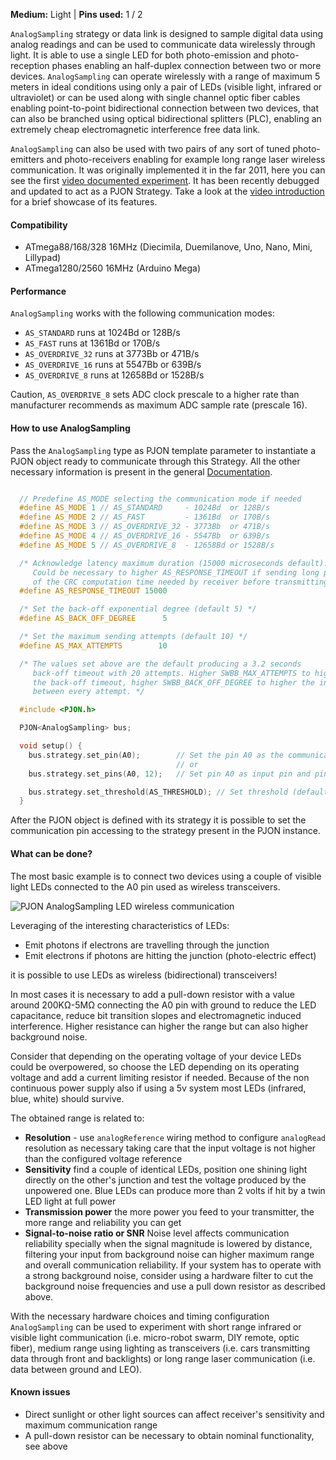 
**Medium:** Light |
**Pins used:** 1 / 2

`AnalogSampling` strategy or data link is designed to sample digital data using analog readings and can be used to communicate data wirelessly through light. It is able to use a single LED for both photo-emission and photo-reception phases enabling an half-duplex connection between two or more devices. `AnalogSampling` can operate wirelessly with a range of maximum 5 meters in ideal conditions using only a pair of LEDs (visible light, infrared or ultraviolet) or can be used along with single channel optic fiber cables enabling point-to-point bidirectional connection between two devices, that can also be branched using optical bidirectional splitters (PLC), enabling an extremely cheap electromagnetic interference free data link.

`AnalogSampling` can also be used with two pairs of any sort of tuned photo-emitters and photo-receivers enabling for example long range laser wireless communication. It was originally implemented it in the far 2011, here you can see the first [video documented experiment](https://www.youtube.com/watch?v=-Ul2j6ixbmE). It has been recently debugged and updated to act as a PJON Strategy. Take a look at the [video introduction](https://www.youtube.com/watch?v=yIncPe8OPpg) for a brief showcase of its features.

#### Compatibility
- ATmega88/168/328 16MHz (Diecimila, Duemilanove, Uno, Nano, Mini, Lillypad)
- ATmega1280/2560 16MHz (Arduino Mega)

#### Performance
`AnalogSampling` works with the following communication modes:
- `AS_STANDARD` runs at 1024Bd or 128B/s
- `AS_FAST` runs at 1361Bd or 170B/s
- `AS_OVERDRIVE_32` runs at 3773Bb or 471B/s
- `AS_OVERDRIVE_16` runs at 5547Bb or 639B/s
- `AS_OVERDRIVE_8`  runs at 12658Bd or 1528B/s

Caution, `AS_OVERDRIVE_8` sets ADC clock prescale to a higher rate than manufacturer recommends as maximum ADC sample rate (prescale 16).

#### How to use AnalogSampling
Pass the `AnalogSampling` type as PJON template parameter to instantiate a PJON object ready to communicate through this Strategy. All the other necessary information is present in the general [Documentation](/documentation).
```cpp  

  // Predefine AS_MODE selecting the communication mode if needed  
  #define AS_MODE 1 // AS_STANDARD     - 1024Bd  or 128B/s
  #define AS_MODE 2 // AS_FAST         - 1361Bd  or 170B/s
  #define AS_MODE 3 // AS_OVERDRIVE_32 - 3773Bb  or 471B/s
  #define AS_MODE 4 // AS_OVERDRIVE_16 - 5547Bb  or 639B/s
  #define AS_MODE 5 // AS_OVERDRIVE_8  - 12658Bd or 1528B/s

  /* Acknowledge latency maximum duration (15000 microseconds default).
     Could be necessary to higher AS_RESPONSE_TIMEOUT if sending long packets because
     of the CRC computation time needed by receiver before transmitting its acknowledge  */
  #define AS_RESPONSE_TIMEOUT 15000

  /* Set the back-off exponential degree (default 5) */
  #define AS_BACK_OFF_DEGREE      5

  /* Set the maximum sending attempts (default 10) */
  #define AS_MAX_ATTEMPTS        10

  /* The values set above are the default producing a 3.2 seconds
     back-off timeout with 20 attempts. Higher SWBB_MAX_ATTEMPTS to higher
     the back-off timeout, higher SWBB_BACK_OFF_DEGREE to higher the interval
     between every attempt. */

  #include <PJON.h>

  PJON<AnalogSampling> bus;

  void setup() {
    bus.strategy.set_pin(A0);        // Set the pin A0 as the communication pin
                                     // or
    bus.strategy.set_pins(A0, 12);   // Set pin A0 as input pin and pin 12 as output pin  

    bus.strategy.set_threshold(AS_THRESHOLD); // Set threshold (default value AS_THRESHOLD)
  }

```
After the PJON object is defined with its strategy it is possible to set the communication pin accessing to the strategy present in the PJON instance.

#### What can be done?
The most basic example is to connect two devices using a couple of visible light LEDs connected to the A0 pin used as wireless transceivers.

![PJON AnalogSampling LED wireless communication](http://www.pjon.org/assets/images/PJON-AnalogSampling-half-duplex-led-communication.png)

Leveraging of the interesting characteristics of LEDs:

- Emit photons if electrons are travelling through the junction
- Emit electrons if photons are hitting the junction (photo-electric effect)

it is possible to use LEDs as wireless (bidirectional) transceivers!

In most cases it is necessary to add a pull-down resistor with a value around 200KΩ-5MΩ connecting the A0 pin with ground to reduce the LED capacitance, reduce bit transition slopes and electromagnetic induced interference. Higher resistance can higher the range but can also higher background noise.

Consider that depending on the operating voltage of your device LEDs could be overpowered, so choose the LED depending on its operating voltage and add a current limiting resistor if needed. Because of the non continuous power supply also if using a 5v system most LEDs (infrared, blue, white) should survive.  

The obtained range is related to:
- **Resolution** - use `analogReference` wiring method to configure `analogRead` resolution as necessary taking care that the input voltage is not higher than the configured voltage reference
- **Sensitivity** find a couple of identical LEDs, position one shining light directly on the other's junction and test the voltage produced by the unpowered one. Blue LEDs can produce more than 2 volts if hit by a twin LED light at full power
- **Transmission power** the more power you feed to your transmitter, the more range and reliability you can get
- **Signal-to-noise ratio or SNR** Noise level affects communication reliability specially when the signal magnitude is lowered by distance, filtering your input from background noise can higher maximum range and overall communication reliability. If your system has to operate with a strong background noise, consider using a hardware filter to cut the background noise frequencies and use a pull down resistor as described above.

With the necessary hardware choices and timing configuration `AnalogSampling` can be used to experiment with short range infrared or visible light communication (i.e. micro-robot swarm, DIY remote, optic fiber), medium range using lighting as transceivers (i.e. cars transmitting data through front and backlights) or long range laser communication (i.e. data between ground and LEO).  

#### Known issues
- Direct sunlight or other light sources can affect receiver's sensitivity and maximum communication range
- A pull-down resistor can be necessary to obtain nominal functionality, see above
